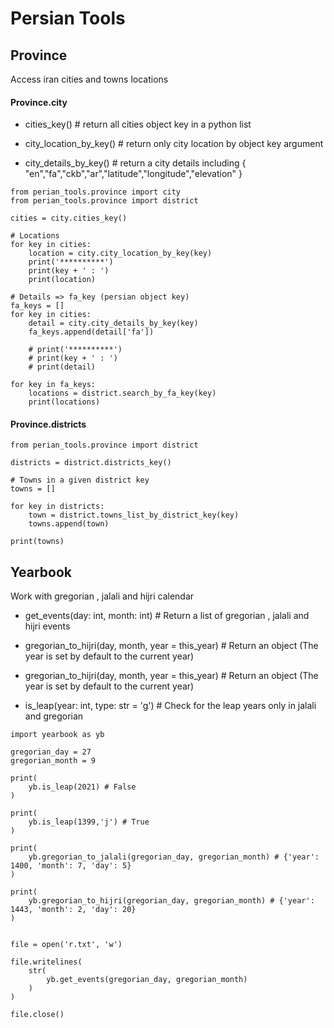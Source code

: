 # Persian Tools

## Province

Access iran cities and towns locations

#### Province.city

- cities_key() # return all cities object key in a python list

- city_location_by_key() # return only city location by object key argument

- city_details_by_key() # return a city details including { "en","fa","ckb","ar","latitude","longitude","elevation" }

```
from perian_tools.province import city
from perian_tools.province import district

cities = city.cities_key()

# Locations
for key in cities:
    location = city.city_location_by_key(key)
    print('**********')
    print(key + ' : ')
    print(location)

# Details => fa_key (persian object key)
fa_keys = []
for key in cities:
    detail = city.city_details_by_key(key)
    fa_keys.append(detail['fa'])

    # print('**********')
    # print(key + ' : ')
    # print(detail)

for key in fa_keys:
    locations = district.search_by_fa_key(key)
    print(locations)

```

#### Province.districts

```
from perian_tools.province import district

districts = district.districts_key()

# Towns in a given district key
towns = []

for key in districts:
    town = district.towns_list_by_district_key(key)
    towns.append(town)

print(towns)

```

## Yearbook

Work with gregorian , jalali and hijri calendar

- get_events(day: int, month: int) # Return a list of gregorian , jalali and hijri events

- gregorian_to_hijri(day, month, year = this_year) # Return an object (The year is set by default to the current year)

- gregorian_to_hijri(day, month, year = this_year) # Return an object (The year is set by default to the current year)

- is_leap(year: int, type: str = 'g') # Check for the leap years only in jalali and gregorian

```
import yearbook as yb

gregorian_day = 27
gregorian_month = 9

print(
    yb.is_leap(2021) # False
)

print(
    yb.is_leap(1399,'j') # True
)

print(
    yb.gregorian_to_jalali(gregorian_day, gregorian_month) # {'year': 1400, 'month': 7, 'day': 5}
)

print(
    yb.gregorian_to_hijri(gregorian_day, gregorian_month) # {'year': 1443, 'month': 2, 'day': 20}
)


file = open('r.txt', 'w')

file.writelines(
    str(
        yb.get_events(gregorian_day, gregorian_month)
    )
)

file.close()

```
